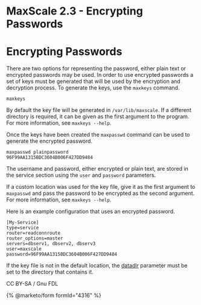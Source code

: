 
# MaxScale 2.3 - Encrypting Passwords

# Encrypting Passwords


There are two options for representing the password, either plain text or
encrypted passwords may be used. In order to use encrypted passwords a set of
keys must be generated that will be used by the encryption and decryption
process. To generate the keys, use the `maxkeys` command.



```
maxkeys
```



By default the key file will be generated in `/var/lib/maxscale`. If a different
directory is required, it can be given as the first argument to the program. For
more information, see `maxkeys --help`.


Once the keys have been created the `maxpasswd` command can be used to generate
the encrypted password.



```
maxpasswd plainpassword
96F99AA1315BDC3604B006F427DD9484
```



The username and password, either encrypted or plain text, are stored in the
service section using the `user` and `password` parameters.


If a custom location was used for the key file, give it as the first argument to
`maxpasswd` and pass the password to be encrypted as the second argument. For
more information, see `maxkeys --help`.


Here is an example configuration that uses an encrypted password.



```
[My-Service]
type=service
router=readconnroute
router_options=master
servers=dbserv1, dbserv2, dbserv3
user=maxscale
password=96F99AA1315BDC3604B006F427DD9484
```



If the key file is not in the default location, the
[datadir](../../mariadb-maxscale-21-06/README.md) parameter must be
set to the directory that contains it.


CC BY-SA / Gnu FDL


{% @marketo/form formId="4316" %}
